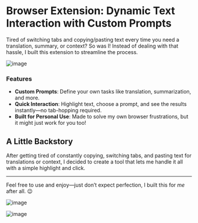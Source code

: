 # Browser Extension: Dynamic Text Interaction with Custom Prompts

Tired of switching tabs and copying/pasting text every time you need a translation, summary, or context? So was I! Instead of dealing with that hassle, I built this extension to streamline the process.

![image](https://github.com/user-attachments/assets/b5d73211-a697-413f-8728-ebacda7a18b4)

### Features

- **Custom Prompts**: Define your own tasks like translation, summarization, and more.
- **Quick Interaction**: Highlight text, choose a prompt, and see the results instantly—no tab-hopping required.
- **Built for Personal Use**: Made to solve my own browser frustrations, but it might just work for you too!

## A Little Backstory

After getting tired of constantly copying, switching tabs, and pasting text for translations or context, I decided to create a tool that lets me handle it all with a simple highlight and click.

---

Feel free to use and enjoy—just don’t expect perfection, I built this for *me* after all. 😉



![image](https://github.com/user-attachments/assets/e9c0350d-da13-4930-9d28-e96d4df6429f)

![image](https://github.com/user-attachments/assets/948f73ba-8bce-4b84-b6e0-fdf59b53404f)
